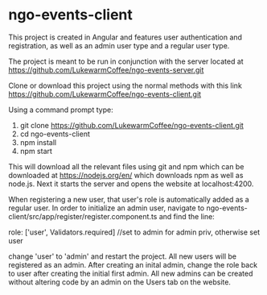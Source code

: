 # ngo-events-client
This project is created in Angular and features user authentication and registration, as well as an admin user type and a regular user type.

The project is meant to be run in conjunction with the server located at https://github.com/LukewarmCoffee/ngo-events-server.git

Clone or download this project using the normal methods with this link https://github.com/LukewarmCoffee/ngo-events-client.git

Using a command prompt type:
1. git clone https://github.com/LukewarmCoffee/ngo-events-client.git
2. cd ngo-events-client
3. npm install
4. npm start

This will download all the relevant files using git and npm which can be downloaded at https://nodejs.org/en/ which downloads npm as well as node.js. Next it starts the server and opens the website at localhost:4200.

When registering a new user, that user's role is automatically added as a regular user. In order to initialize an admin user, navigate to ngo-events-client/src/app/register/register.component.ts and find the line:            

role: ['user', Validators.required]    //set to admin for admin priv, otherwise set user

change 'user' to 'admin' and restart the project. All new users will be registered as an admin. After creating an inital admin, change the role back to user after creating the initial first admin. All new admins can be created without altering code by an admin on the Users tab on the website. 

